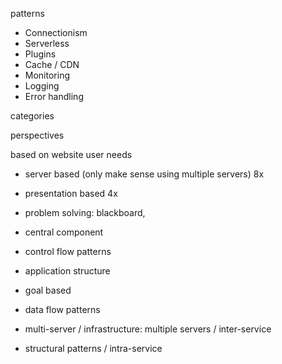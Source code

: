 patterns

* Connectionism
* Serverless
* Plugins
* Cache / CDN
* Monitoring
* Logging
* Error handling

categories

perspectives

based on website user needs

- server based (only make sense using multiple servers) 8x
- presentation based 4x
- problem solving: blackboard,
- central component
- control flow patterns

- application structure
- goal based
- data flow patterns
- multi-server / infrastructure: multiple servers / inter-service
- structural patterns / intra-service

